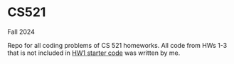 # CS521 
Fall 2024

Repo for all coding problems of CS 521 homeworks. All code from HWs 1-3 that is not included in [HW1 starter code](https://github.com/ishcha/CS521_HWs/blob/main/hw1/adversarial_training.ipynb) was written by me.
